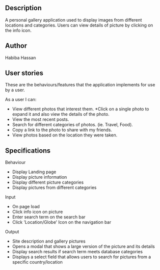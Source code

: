 ## Description
A personal gallery application  used to display images from different locations and categories. Users can view details of picture by clicking on the info icon.

## Author
Habiba Hassan

## User stories
These are the behaviours/features that the application implements for use by a user.

As a user I can:

* View different photos that interest them.
*Click on a single photo to expand it and also view the details of the photo.
* View the most recent posts.
* Search for different categories of photos. (ie. Travel, Food).
* Copy a link to the photo to share with my friends.
* View photos based on the location they were taken.

## Specifications
Behaviour		
* Display Landing page		
* Display picture information		
* Display different picture categories		
* Display pictures from different categories
		
Input
* On page load
* Click info icon on picture
* Enter search term on the search bar
* Click 'Location/Globe' Icon on the navigation bar

Output
* Site description and gallery pictures
* Opens a modal that shows a large version of the picture and its details
* Display search results if search term meets database categories
* Displays a select field that allows users to search for pictures from a specific country/location
